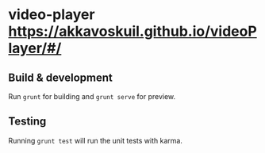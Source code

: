 # video-player https://akkavoskuil.github.io/videoPlayer/#/

## Build & development

Run `grunt` for building and `grunt serve` for preview.

## Testing

Running `grunt test` will run the unit tests with karma.
